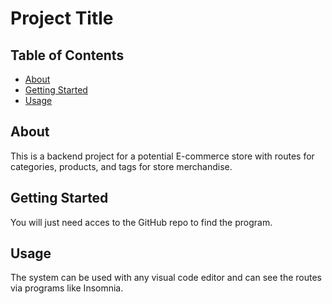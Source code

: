 # Project Title

## Table of Contents

- [About](#about)
- [Getting Started](#getting_started)
- [Usage](#usage)

## About <a name = "about"></a>

This is a backend project for a potential E-commerce store with routes for categories, products, and tags for store merchandise.

## Getting Started <a name = "getting_started"></a>

You will just need acces to the GitHub repo to find the program.

## Usage <a name = "usage"></a>

The system can be used with any visual code editor and can see the routes via programs like Insomnia.
